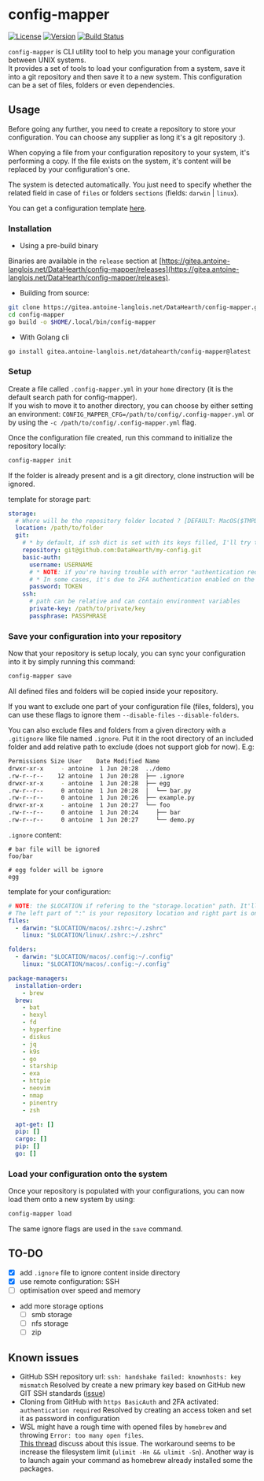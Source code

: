 # config-mapper

[![License](https://img.shields.io/badge/license-MIT-blue)](https://gitea.antoine-langlois.net/DataHearth/config-mapper/src/branch/main/LICENSE)
[![Version](https://img.shields.io/badge/version-v0.6.1-blue)](https://gitea.antoine-langlois.net/DataHearth/config-mapper/tags)
[![Build Status](https://drone.antoine-langlois.net/api/badges/DataHearth/config-mapper/status.svg)](https://drone.antoine-langlois.net/DataHearth/config-mapper)

`config-mapper` is CLI utility tool to help you manage your configuration between UNIX systems.  
It provides a set of tools to load your configuration from a system, save it into a git repository and then save it to a new system. This configuration can be a set of files, folders or even dependencies.

## Usage

Before going any further, you need to create a repository to store your configuration. You can choose any supplier as long it's a git repository :).

When copying a file from your configuration repository to your system, it's performing a copy. If the file exists on the system, it's content will be replaced by your configuration's one.

The system is detected automatically. You just need to specify whether the related field in case of `files` or folders `sections` (fields: `darwin` | `linux`).

You can get a configuration template [here](https://gitea.antoine-langlois.net/DataHearth/config-mapper/raw/branch/main/.config-mapper.yml.template).

### Installation

- Using a pre-build binary

Binaries are available in the `release` section at [https://gitea.antoine-langlois.net/DataHearth/config-mapper/releases](https://gitea.antoine-langlois.net/DataHearth/config-mapper/releases).

- Building from source:

```bash
git clone https://gitea.antoine-langlois.net/DataHearth/config-mapper.git
cd config-mapper
go build -o $HOME/.local/bin/config-mapper
```

- With Golang cli

```bash
go install gitea.antoine-langlois.net/datahearth/config-mapper@latest
```

### Setup

Create a file called `.config-mapper.yml` in your `home` directory (it is the default search path for config-mapper).  
If you wish to move it to another directory, you can choose by either setting an environment: `CONFIG_MAPPER_CFG=/path/to/config/.config-mapper.yml` or by using the `-c /path/to/config/.config-mapper.yml` flag.

Once the configuration file created, run this command to initialize the repository locally:

```bash
config-mapper init
```

If the folder is already present and is a git directory, clone instruction will be ignored.

template for storage part:

```yaml
storage:
  # Where will be the repository folder located ? [DEFAULT: MacOS($TMPDIR/config-mapper) | Linux(/tmp/config-mapper)]
  location: /path/to/folder
  git:
    # * by default, if ssh dict is set with its keys filled, I'll try to clone with SSH
    repository: git@github.com:DataHearth/my-config.git
    basic-auth:
      username: USERNAME
      # * NOTE: if you're having trouble with error "authentication required", you should maybe use a token access
      # * In some cases, it's due to 2FA authentication enabled on the git hosting provided
      password: TOKEN
    ssh:
      # path can be relative and can contain environment variables
      private-key: /path/to/private/key
      passphrase: PASSPHRASE
```

### Save your configuration into your repository

Now that your repository is setup localy, you can sync your configuration into it by simply running this command:

```bash
config-mapper save
```

All defined files and folders will be copied inside your repository.

If you want to exclude one part of your configuration file (files, folders), you can use these flags to ignore them `--disable-files` `--disable-folders`.

You can also exclude files and folders from a given directory with a `.gitignore` like file named `.ignore`. Put it in the root directory of an included folder and add relative path to exclude (does not support glob for now). E.g:

```bash
Permissions Size User    Date Modified Name
drwxr-xr-x     - antoine  1 Jun 20:28  ../demo
.rw-r--r--    12 antoine  1 Jun 20:28  ├── .ignore
drwxr-xr-x     - antoine  1 Jun 20:28  ├── egg
.rw-r--r--     0 antoine  1 Jun 20:28  │  └── bar.py
.rw-r--r--     0 antoine  1 Jun 20:26  ├── example.py
drwxr-xr-x     - antoine  1 Jun 20:27  └── foo
.rw-r--r--     0 antoine  1 Jun 20:24     ├── bar
.rw-r--r--     0 antoine  1 Jun 20:27     └── demo.py
```

`.ignore` content:

```text
# bar file will be ignored
foo/bar

# egg folder will be ignore
egg
```

template for your configuration:

```yaml
# NOTE: the $LOCATION if refering to the "storage.location" path. It'll be replaced automatically
# The left part of ":" is your repository location and right part is on your system
files:
  - darwin: "$LOCATION/macos/.zshrc:~/.zshrc"
    linux: "$LOCATION/linux/.zshrc:~/.zshrc"

folders:
  - darwin: "$LOCATION/macos/.config:~/.config"
    linux: "$LOCATION/macos/.config:~/.config"

package-managers:
  installation-order:
    - brew
  brew:
    - bat
    - hexyl
    - fd
    - hyperfine
    - diskus
    - jq
    - k9s
    - go
    - starship
    - exa
    - httpie
    - neovim
    - nmap
    - pinentry
    - zsh

  apt-get: []
  pip: []
  cargo: []
  pip: []
  go: []
```

### Load your configuration onto the system

Once your repository is populated with your configurations, you can now load them onto a new system by using:

```bash
config-mapper load
```

The same ignore flags are used in the `save` command.

## TO-DO

- [x] add `.ignore` file to ignore content inside directory
- [x] use remote configuration: SSH
- [ ] optimisation over speed and memory
- add more storage options
  - [ ] smb storage
  - [ ] nfs storage
  - [ ] zip

## Known issues

- GitHub SSH repository url: `ssh: handshake failed: knownhosts: key mismatch`
  Resolved by create a new primary key based on GitHub new GIT SSH standards ([issue](https://github.com/go-git/go-git/issues/411))
- Cloning from GitHub with `https BasicAuth` and 2FA activated: `authentication required`
  Resolved by creating an access token and set it as password in configuration
- WSL might have a rough time with opened files by `homebrew` and throwing `Error: too many open files`.  
  [This thread](https://github.com/Homebrew/linuxbrew-core/issues/21139) discuss about this issue.
  The workaround seems to be increase the filesystem limit (`ulimit -Hn && ulimit -Sn`). Another way is to launch again your command as homebrew already installed
  some the packages.

